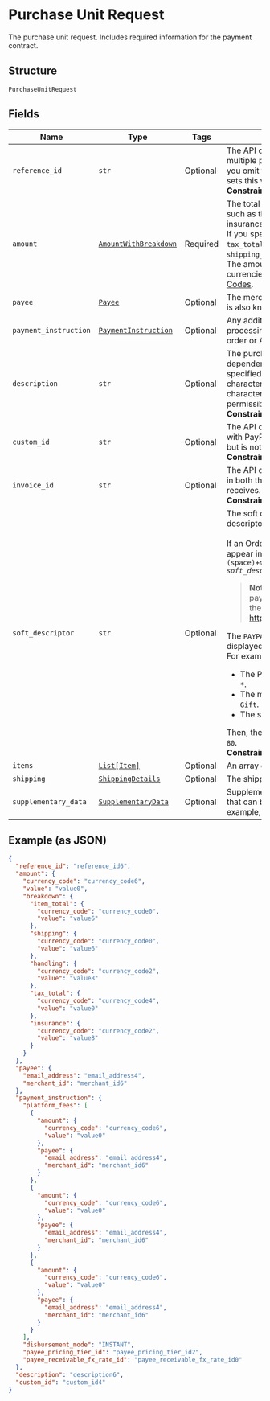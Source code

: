 
# Purchase Unit Request

The purchase unit request. Includes required information for the payment contract.

## Structure

`PurchaseUnitRequest`

## Fields

| Name | Type | Tags | Description |
|  --- | --- | --- | --- |
| `reference_id` | `str` | Optional | The API caller-provided external ID for the purchase unit. Required for multiple purchase units when you must update the order through `PATCH`. If you omit this value and the order contains only one purchase unit, PayPal sets this value to `default`.<br>**Constraints**: *Minimum Length*: `1`, *Maximum Length*: `256` |
| `amount` | [`AmountWithBreakdown`](../../doc/models/amount-with-breakdown.md) | Required | The total order amount with an optional breakdown that provides details, such as the total item amount, total tax amount, shipping, handling, insurance, and discounts, if any.<br/>If you specify `amount.breakdown`, the amount equals `item_total` plus `tax_total` plus `shipping` plus `handling` plus `insurance` minus `shipping_discount` minus discount.<br/>The amount must be a positive number. For listed of supported currencies and decimal precision, see the PayPal REST APIs <a href="/docs/integration/direct/rest/currency-codes/">Currency Codes</a>. |
| `payee` | [`Payee`](../../doc/models/payee.md) | Optional | The merchant who receives the funds and fulfills the order. The merchant is also known as the payee. |
| `payment_instruction` | [`PaymentInstruction`](../../doc/models/payment-instruction.md) | Optional | Any additional payment instructions to be consider during payment processing. This processing instruction is applicable for Capturing an order or Authorizing an Order. |
| `description` | `str` | Optional | The purchase description. The maximum length of the character is dependent on the type of characters used. The character length is specified assuming a US ASCII character. Depending on type of character; (e.g. accented character, Japanese characters) the number of characters that that can be specified as input might not equal the permissible max length.<br>**Constraints**: *Minimum Length*: `1`, *Maximum Length*: `127` |
| `custom_id` | `str` | Optional | The API caller-provided external ID. Used to reconcile client transactions with PayPal transactions. Appears in transaction and settlement reports but is not visible to the payer.<br>**Constraints**: *Minimum Length*: `1`, *Maximum Length*: `127` |
| `invoice_id` | `str` | Optional | The API caller-provided external invoice number for this order. Appears in both the payer's transaction history and the emails that the payer receives.<br>**Constraints**: *Minimum Length*: `1`, *Maximum Length*: `127` |
| `soft_descriptor` | `str` | Optional | The soft descriptor is the dynamic text used to construct the statement descriptor that appears on a payer's card statement.<br><br>If an Order is paid using the "PayPal Wallet", the statement descriptor will appear in following format on the payer's card statement: <code><var>PAYPAL_prefix</var>+(space)+<var>merchant_descriptor</var>+(space)+ <var>soft_descriptor</var></code><blockquote><strong>Note:</strong> The merchant descriptor is the descriptor of the merchant’s payment receiving preferences which can be seen by logging into the merchant account https://www.sandbox.paypal.com/businessprofile/settings/info/edit</blockquote>The <code>PAYPAL</code> prefix uses 8 characters. Only the first 22 characters will be displayed in the statement. <br>For example, if:<ul><li>The PayPal prefix toggle is <code>PAYPAL *</code>.</li><li>The merchant descriptor in the profile is <code>Janes Gift</code>.</li><li>The soft descriptor is <code>800-123-1234</code>.</li></ul>Then, the statement descriptor on the card is <code>PAYPAL * Janes Gift 80</code>.<br>**Constraints**: *Minimum Length*: `1`, *Maximum Length*: `22` |
| `items` | [`List[Item]`](../../doc/models/item.md) | Optional | An array of items that the customer purchases from the merchant. |
| `shipping` | [`ShippingDetails`](../../doc/models/shipping-details.md) | Optional | The shipping details. |
| `supplementary_data` | [`SupplementaryData`](../../doc/models/supplementary-data.md) | Optional | Supplementary data about a payment. This object passes information that can be used to improve risk assessments and processing costs, for example, by providing Level 2 and Level 3 payment data. |

## Example (as JSON)

```json
{
  "reference_id": "reference_id6",
  "amount": {
    "currency_code": "currency_code6",
    "value": "value0",
    "breakdown": {
      "item_total": {
        "currency_code": "currency_code0",
        "value": "value6"
      },
      "shipping": {
        "currency_code": "currency_code0",
        "value": "value6"
      },
      "handling": {
        "currency_code": "currency_code2",
        "value": "value8"
      },
      "tax_total": {
        "currency_code": "currency_code4",
        "value": "value0"
      },
      "insurance": {
        "currency_code": "currency_code2",
        "value": "value8"
      }
    }
  },
  "payee": {
    "email_address": "email_address4",
    "merchant_id": "merchant_id6"
  },
  "payment_instruction": {
    "platform_fees": [
      {
        "amount": {
          "currency_code": "currency_code6",
          "value": "value0"
        },
        "payee": {
          "email_address": "email_address4",
          "merchant_id": "merchant_id6"
        }
      },
      {
        "amount": {
          "currency_code": "currency_code6",
          "value": "value0"
        },
        "payee": {
          "email_address": "email_address4",
          "merchant_id": "merchant_id6"
        }
      },
      {
        "amount": {
          "currency_code": "currency_code6",
          "value": "value0"
        },
        "payee": {
          "email_address": "email_address4",
          "merchant_id": "merchant_id6"
        }
      }
    ],
    "disbursement_mode": "INSTANT",
    "payee_pricing_tier_id": "payee_pricing_tier_id2",
    "payee_receivable_fx_rate_id": "payee_receivable_fx_rate_id0"
  },
  "description": "description6",
  "custom_id": "custom_id4"
}
```

